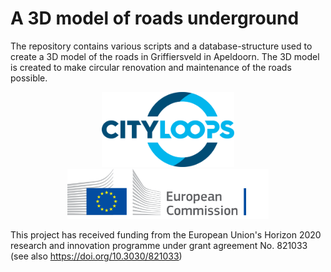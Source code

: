 # A 3D model of roads underground
The repository contains various scripts and a database-structure used to create a 3D model of the roads in Griffiersveld in Apeldoorn. The 3D model is created to make circular renovation and maintenance of the roads possible.

<p align="center">
  <img src="https://github.com/RonaldVisser/Roads-Subsurface-in-3-Dimensions-RSI3D/blob/main/logo_cityloops.svg" height="120" title="Logo CityLoops" alt="Logo of the CityLoops project">
  </br>
  <img src="https://github.com/RonaldVisser/Roads-Subsurface-in-3-Dimensions-RSI3D/blob/main/logo-ec-en.svg" height="80" title="Logo EC" alt="Logo of the European Commission">
</p>

This project has received funding from the European Union's Horizon 2020 research and innovation programme under grant agreement No. 821033 (see also https://doi.org/10.3030/821033)
